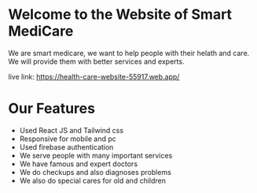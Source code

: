 # Welcome to the Website of Smart MediCare
We are smart medicare, we want to help people with their helath and care. We will provide them with better services and experts.

live link: https://health-care-website-55917.web.app/

# Our Features
- Used React JS and Tailwind css
- Responsive for mobile and pc
- Used firebase authentication 
- We serve people with many important services
- We have famous and expert doctors
- We do checkups and also diagnoses problems
- We also do special cares for old and children


